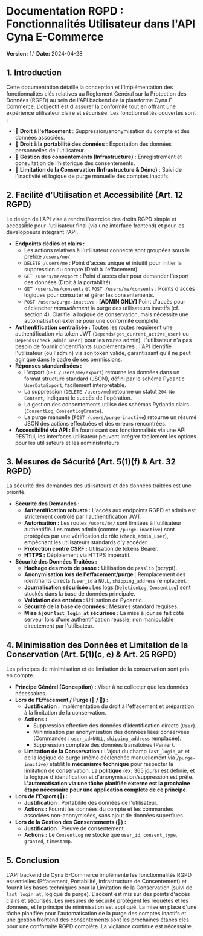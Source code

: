 # Documentation RGPD : Fonctionnalités Utilisateur dans l'API Cyna E-Commerce

**Version:** 1.1
**Date:** 2024-04-28

## 1. Introduction

Cette documentation détaille la conception et l'implémentation des fonctionnalités clés relatives au Règlement Général sur la Protection des Données (RGPD) au sein de l'API backend de la plateforme Cyna E-Commerce. L'objectif est d'assurer la conformité tout en offrant une expérience utilisateur claire et sécurisée. Les fonctionnalités couvertes sont :

*   **🍎 Droit à l'effacement** : Suppression/anonymisation du compte et des données associées.
*   **🥝 Droit à la portabilité des données** : Exportation des données personnelles de l'utilisateur.
*   **🥐 Gestion des consentements (Infrastructure)** : Enregistrement et consultation de l'historique des consentements.
*   **🥨 Limitation de la Conservation (Infrastructure & Démo)** : Suivi de l'inactivité et logique de purge manuelle des comptes inactifs.

## 2. Facilité d'Utilisation et Accessibilité (Art. 12 RGPD)

Le design de l'API vise à rendre l'exercice des droits RGPD simple et accessible pour l'utilisateur final (via une interface frontend) et pour les développeurs intégrant l'API.

*   **Endpoints dédiés et clairs :**
    *   Les actions relatives à l'utilisateur connecté sont groupées sous le préfixe `/users/me/`.
    *   `DELETE /users/me` : Point d'accès unique et intuitif pour initier la suppression du compte (Droit à l'effacement).
    *   `GET /users/me/export` : Point d'accès clair pour demander l'export des données (Droit à la portabilité).
    *   `GET /users/me/consents` et `POST /users/me/consents` : Points d'accès logiques pour consulter et gérer les consentements.
    *   `POST /users/purge-inactive` : **[ADMIN ONLY]** Point d'accès pour déclencher *manuellement* la purge des utilisateurs inactifs (cf. section 4). Clarifie la logique de conservation, mais nécessite une automatisation externe pour une conformité complète.
*   **Authentification centralisée :** Toutes les routes requièrent une authentification via token JWT (`Depends(get_current_active_user)` ou `Depends(check_admin_user)` pour les routes admin). L'utilisateur n'a pas besoin de fournir d'identifiants supplémentaires ; l'API identifie l'utilisateur (ou l'admin) via son token valide, garantissant qu'il ne peut agir que dans le cadre de ses permissions.
*   **Réponses standardisées :**
    *   L'export (`GET /users/me/export`) retourne les données dans un format structuré standard (JSON), défini par le schéma Pydantic `UserDataExport`, facilement interprétable.
    *   La suppression (`DELETE /users/me`) retourne un statut `204 No Content`, indiquant le succès de l'opération.
    *   La gestion des consentements utilise des schémas Pydantic clairs (`ConsentLog`, `ConsentLogCreate`).
    *   La purge manuelle (`POST /users/purge-inactive`) retourne un résumé JSON des actions effectuées et des erreurs rencontrées.
*   **Accessibilité via API :** En fournissant ces fonctionnalités via une API RESTful, les interfaces utilisateur peuvent intégrer facilement les options pour les utilisateurs et les administrateurs.

## 3. Mesures de Sécurité (Art. 5(1)(f) & Art. 32 RGPD)

La sécurité des demandes des utilisateurs et des données traitées est une priorité.

*   **Sécurité des Demandes :**
    *   **Authentification robuste :** L'accès aux endpoints RGPD et admin est strictement contrôlé par l'authentification JWT.
    *   **Autorisation :** Les routes `/users/me/` sont limitées à l'utilisateur authentifié. Les routes admin (comme `/purge-inactive`) sont protégées par une vérification de rôle (`check_admin_user`), empêchant les utilisateurs standards d'y accéder.
    *   **Protection contre CSRF :** Utilisation de tokens Bearer.
    *   **HTTPS :** Déploiement via HTTPS impératif.
*   **Sécurité des Données Traitées :**
    *   **Hachage des mots de passe :** Utilisation de `passlib` (bcrypt).
    *   **Anonymisation lors de l'effacement/purge :** Remplacement des identifiants directs (`user_id` à `NULL`, `shipping_address` remplacée).
    *   **Journalisation sécurisée :** Les logs (`DeletionLog`, `ConsentLog`) sont stockés dans la base de données principale.
    *   **Validation des entrées :** Utilisation de Pydantic.
    *   **Sécurité de la base de données :** Mesures standard requises.
    *   **Mise à jour `last_login_at` sécurisée :** La mise à jour se fait côté serveur lors d'une authentification réussie, non manipulable directement par l'utilisateur.

## 4. Minimisation des Données et Limitation de la Conservation (Art. 5(1)(c, e) & Art. 25 RGPD)

Les principes de minimisation et de limitation de la conservation sont pris en compte.

*   **Principe Général (Conception) :** Viser à ne collecter que les données nécessaires.
*   **Lors de l'Effacement / Purge (🍎 / 🥨) :**
    *   **Justification :** Implémentation du droit à l'effacement et préparation à la limitation de la conservation.
    *   **Actions :**
        *   Suppression effective des données d'identification directe (`User`).
        *   Minimisation par anonymisation des données liées conservées (Commandes : `user_id=NULL`, `shipping_address` remplacée).
        *   Suppression complète des données transitoires (Panier).
    *   **Limitation de la Conservation :** L'ajout du champ `last_login_at` et de la logique de purge (même déclenchée manuellement via `/purge-inactive`) établit le **mécanisme technique** pour respecter la limitation de conservation. La **politique** (ex: 365 jours) est définie, et la logique d'identification et d'anonymisation/suppression est prête. **L'automatisation via une tâche planifiée externe est la prochaine étape nécessaire pour une application complète de ce principe.**
*   **Lors de l'Export (🥝) :**
    *   **Justification :** Portabilité des données de l'utilisateur.
    *   **Actions :** Fournit les données du compte et les commandes associées non-anonymisées, sans ajout de données superflues.
*   **Lors de la Gestion des Consentements (🥐) :**
    *   **Justification :** Preuve de consentement.
    *   **Actions :** Le `ConsentLog` ne stocke que `user_id`, `consent_type`, `granted`, `timestamp`.

## 5. Conclusion

L'API backend de Cyna E-Commerce implémente les fonctionnalités RGPD essentielles (Effacement, Portabilité, infrastructure de Consentement) et fournit les bases techniques pour la Limitation de la Conservation (suivi de `last_login_at`, logique de purge). L'accent est mis sur des points d'accès clairs et sécurisés. Les mesures de sécurité protègent les requêtes et les données, et le principe de minimisation est appliqué. La mise en place d'une tâche planifiée pour l'automatisation de la purge des comptes inactifs et une gestion frontend des consentements sont les prochaines étapes clés pour une conformité RGPD complète. La vigilance continue est nécessaire.